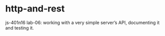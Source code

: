 # http-and-rest
js-401n16 lab-06:  working with a very simple server’s API, documenting it and testing it.
